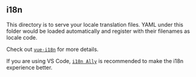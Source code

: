 ## i18n

This directory is to serve your locale translation files. YAML under this folder would be loaded automatically and
register with their filenames as locale code.

Check out [`vue-i18n`](https://github.com/intlify/vue-i18n-next) for more details.

If you are using VS Code, [`i18n Ally`](https://github.com/lokalise/i18n-ally) is recommended to make the i18n
experience better.
